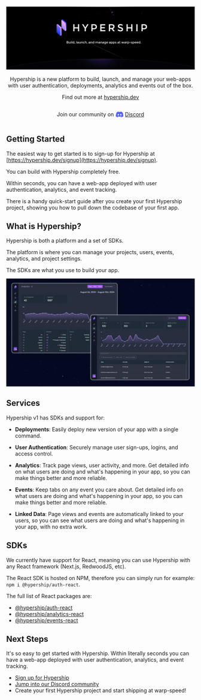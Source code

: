 ![GitHub Hero Banner](./public/assets/images/github-hero-banner.png)

<div align="center">
  <p>
    Hypership is a new platform to build, launch, and manage your web-apps with user authentication, deployments, analytics and events out of the box.
  </p>
  <p>
    Find out more at <a href="https://hypership.dev">hypership.dev</a>
  </p>
  <p style="display: inline-flex; align-items: center;">Join our community on <a href="https://discord.gg/BD35TJ2M" style="display: inline-flex; align-items: center;"><img src="./public/assets/images/discord-icon.svg" alt="Discord" width="20" height="20" style="margin-left: 5px; margin-right: 5px;"/> Discord</a></p>
</div>

## Getting Started

The easiest way to get started is to sign-up for Hypership at [https://hypership.dev/signup](https://hypership.dev/signup).

You can build with Hypership completely free.

Within seconds, you can have a web-app deployed with user authentication, analytics, and event tracking.

There is a handy quick-start guide after you create your first Hypership project, showing you how to pull down the codebase of your first app.

## What is Hypership?

Hypership is both a platform and a set of SDKs.

The platform is where you can manage your projects, users, events, analytics, and project settings.

The SDKs are what you use to build your app.

![GitHub Product Banner](./public/assets/images/github-product-banner.webp "GitHub Product Banner")

## Services

Hypership v1 has SDKs and support for:

- **Deployments**: Easily deploy new version of your app with a single command.

- **User Authentication**: Securely manage user sign-ups, logins, and access control.

- **Analytics**: Track page views, user activity, and more. Get detailed info on what users are doing and what's happening in your app, so you can make things better and more reliable.

- **Events**: Keep tabs on any event you care about. Get detailed info on what users are doing and what's happening in your app, so you can make things better and more reliable.

- **Linked Data**: Page views and events are automatically linked to your users, so you can see what users are doing and what's happening in your app, with no extra work.

## SDKs

We currently have support for React, meaning you can use Hypership with any React framework (Next.js, RedwoodJS, etc).

The React SDK is hosted on NPM, therefore you can simply run for example: `npm i @hypership/auth-react`.

The full list of React packages are:

- [@hypership/auth-react](https://www.npmjs.com/package/@hypership/auth-react)
- [@hypership/analytics-react](https://www.npmjs.com/package/@hypership/analytics-react)
- [@hypership/events-react](https://www.npmjs.com/package/@hypership/events-react)

## Next Steps

It's so easy to get started with Hypership. Within literally seconds you can have a web-app deployed with user authentication, analytics, and event tracking.

- [Sign up for Hypership](https://hypership.dev/signup)
- [Jump into our Discord community](https://discord.gg/BD35TJ2M)
- Create your first Hypership project and start shipping at warp-speed!
